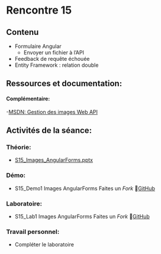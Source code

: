 # Rencontre 15

## Contenu
- Formulaire Angular 
  - Envoyer un fichier à l’API
- Feedback de requête échouée 
- Entity Framework : relation double


## Ressources et documentation: 

#### Complémentaire: 
-[MSDN: Gestion des images Web API](https://learn.microsoft.com/en-us/aspnet/web-pages/overview/ui-layouts-and-themes/9-working-with-images)

## Activités de la séance: 
### Théorie:  
 - [S15_Images_AngularForms.pptx](BRISE)

### Démo:
 - S15_Demo1 Images AngularForms Faites un *Fork* 🔗[GitHub](BRISE)

### Laboratoire: 
 - S15_Lab1 Images AngularForms Faites un *Fork* 🔗[GitHub](BRISE)

 
### Travail personnel: 
- Compléter le laboratoire